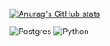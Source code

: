 [![Anurag's GitHub stats](https://github-readme-stats.vercel.app/api?username=LilDrugHill&show_icons=true&theme=dark
)](https://github.com/anuraghazra/github-readme-stats)

![Postgres](https://img.shields.io/badge/PostgreSQL-316192?style=for-the-badge&logo=postgresql&logoColor=white) ![Python](https://img.shields.io/badge/PYTHON-3776AB?style=for-the-badge&logo=python&logoColor=yellow)
